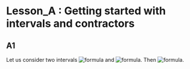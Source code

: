 # Lesson_A : Getting started with intervals and contractors

## A1
Let us consider two intervals ![formula](https://render.githubusercontent.com/render/math?math=[x]=[8,10]) and ![formula](https://render.githubusercontent.com/render/math?math=[y]=[1,2]). Then ![formula](https://render.githubusercontent.com/render/math?math=[x]/[y]=[4,10]).